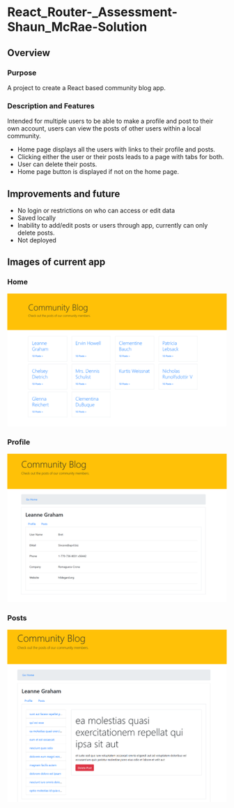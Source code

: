 # React_Router-_Assessment-Shaun_McRae-Solution

## Overview

### Purpose
A project to create a React based community blog app. 

### Description and Features
Intended for multiple users to be able to make a profile and post to their own account, users can view the posts of other users within a local community.
- Home page displays all the users with links to their profile and posts.    
- Clicking either the user or their posts leads to a page with tabs for both.
- User can delete their posts.
- Home page button is displayed if not on the home page.

## Improvements and future
- No login or restrictions on who can access or edit data
- Saved locally
- Inability to add/edit posts or users through app, currently can only delete posts.
- Not deployed

## Images of current app

### Home
 ![Home page](/images/home.png)
 
### Profile
 ![Profile page](/images/profile.png)

### Posts
 ![Posts page](/images/posts.png)


